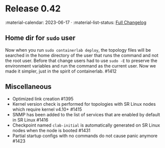# Release 0.42

:material-calendar: 2023-06-17 · :material-list-status: [Full Changelog](https://github.com/srl-labs/containerlab/releases)

## Home dir for `sudo` user

Now when you run `sudo containerlab deploy`, the topology files will be searched in the home directory of the user that runs the command and not the root user. Before that change users had to use `sudo -E` to preserve the environment variables and run the command as the current user. Now we made it simpler, just in the spirit of containerlab. #1412

## Miscellaneous

* Optimized link creation #1395
* Kernel version check is performed for topologies with SR Linux nodes which require kernel v4.10+ #1415
* SNMP has been added to the list of services that are enabled by default in SR Linux #1416
* Checkpoint named `clab-initial` is automatically generated on SR Linux nodes when the node is booted #1431
* Partial startup configs with no commands do not cause panic anymore #1423
